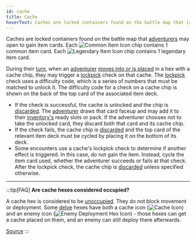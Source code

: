 ```yaml
---
id: cache
title: Cache
hoverText: Caches are locked containers found on the battle map that [adventurers](/docs/glossary/adventurer) may open to gain item cards.
---
```


Caches are locked containers found on the battle map that [adventurers](/docs/glossary/adventurer) may open to gain item cards. Each <img src="/icons/common-item.svg" alt="Common Item Icon" className="icon-svg" /> chip contains 1 common item card. Each <img src="/icons/legendary-item.svg" alt="Legendary Item Icon" className="icon-svg" /> chip contains 1 legendary item card.

During their [turn](/docs/glossary/turn), when an [adventurer](/docs/glossary/adventurer) [moves into or is placed](/docs/glossary/move-or-place) in a hex with a cache chip, they may trigger a [lockpick](/docs/glossary/lockpicking) check on that cache. The [lockpick](/docs/glossary/lockpicking) check uses a difficulty code, which is a series of numbers that must be matched to unlock it. The difficulty code for a check on a cache chip is shown on the back of the top card of the associated item deck.

- If the check is successful, the cache is unlocked and the chip is [discarded](/docs/glossary/discard). The [adventurer](/docs/glossary/adventurer) draws that card faceup and may add it to their [inventory's](/docs/adventurer/items/inventory) ready slots or pack. If the adventurer chooses not to take the unlocked card, they discard both that card and its cache chip.
- If the check fails, the cache chip is [discarded](/docs/glossary/discard) and the top card of the relevant item deck must be cycled by placing it on the bottom of its deck.
- Some encounters use a cache's lockpick check to determine if another effect is triggered. In this case, do not gain the item. Instead, cycle the item card used, whether the adventurer succeeds or fails at that check. After the lockpick check, the cache chip is [discarded](/docs/glossary/discard) unless specified otherwise.

---

:::tip[FAQ]
**Are cache hexes considered occupied?**

A cache hex is considered to be [unoccupied](/docs/glossary/occupied). They do not block movement or deployment. Some [delve](/docs/battles/types/delve/index) hexes have both a cache icon (<img src="/icons/common-item.svg" alt="Cache Icon" class="icon-svg" />) and an enemy icon (<img src="/icons/enemy-deployment-hex.svg" alt="Enemy Deployment Hex Icon" class="icon-svg"/>) - those hexes can get a cache placed on them, and an enemy can still deploy there afterwards.

<a href="https://support.chiptheorygames.com/support/solutions/articles/33000292501" target="_blank">Source</a>
:::
